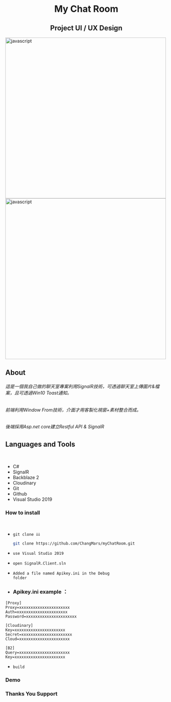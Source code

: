 <h1 align="center">My Chat Room</h1>
<H2 align="center">Project UI / UX Design</H2>

<!-- Garis Lurus -->
<img align="center" src="https://chatroom.s3.us-west-004.backblazeb2.com/d6d0442d-624c-4002-a8e9-72f16df51045.jpg" alt="javascript" width="500"/> 
<img align="center" src="https://chatroom.s3.us-west-004.backblazeb2.com/df99e658-d90c-430e-979f-824038c3f42f.jpg" alt="javascript" width="500"/> 
<!-- End -->

<br>

## About
###### 這是一個我自己做的聊天室專案利用SignalR技術，可透過聊天室上傳圖片&檔案，且可透過Win10 Toast通知。
###### 前端利用Window From技術，介面才用客製化視窗+素材整合而成。
###### 後端採用Asp.net core建立Restful API & SignalR


## Languages and Tools
<br>

- C#
- SignalR 
- Backblaze 2
- Cloudinary
- Git 
- Github
- Visual Studio 2019

### How to install
<br>

- <code>git clone ↆↆ </code>
  
  ```bash
  git clone https://github.com/ChangMars/myChatRoom.git
  ``` 
  
- <code>use Visual Studio 2019</code>
- <code>open SignalR.Client.sln</code>
- <code>Added a file named Apikey.ini in the Debug folder</code>
- ### Apikey.ini example ：
```
[Proxy]
Proxy=xxxxxxxxxxxxxxxxxxxxxx
Auth=xxxxxxxxxxxxxxxxxxxxxx
Password=xxxxxxxxxxxxxxxxxxxxxx

[Cloudinary]
Key=xxxxxxxxxxxxxxxxxxxxxx
Secret=xxxxxxxxxxxxxxxxxxxxxx
Cloud=xxxxxxxxxxxxxxxxxxxxxx

[B2]
Query=xxxxxxxxxxxxxxxxxxxxxx
Key=xxxxxxxxxxxxxxxxxxxxxx
```
- <code>build</code>

### Demo 

### Thanks You Support

<br>

